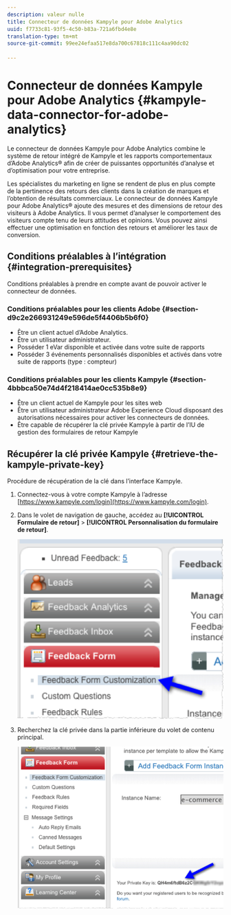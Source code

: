 ```yaml
---
description: valeur nulle
title: Connecteur de données Kampyle pour Adobe Analytics
uuid: f7733c81-93f5-4c50-b83a-721a6fbd4e8e
translation-type: tm+mt
source-git-commit: 99ee24efaa517e8da700c67818c111c4aa90dc02

---
```



# Connecteur de données Kampyle pour Adobe Analytics {#kampyle-data-connector-for-adobe-analytics}

Le connecteur de données Kampyle pour Adobe Analytics combine le système de retour intégré de Kampyle et les rapports comportementaux d’Adobe Analytics® afin de créer de puissantes opportunités d’analyse et d’optimisation pour votre entreprise.

Les spécialistes du marketing en ligne se rendent de plus en plus compte de la pertinence des retours des clients dans la création de marques et l’obtention de résultats commerciaux. Le connecteur de données Kampyle pour Adobe Analytics® ajoute des mesures et des dimensions de retour des visiteurs à Adobe Analytics. Il vous permet d’analyser le comportement des visiteurs compte tenu de leurs attitudes et opinions. Vous pouvez ainsi effectuer une optimisation en fonction des retours et améliorer les taux de conversion.

## Conditions préalables à l’intégration {#integration-prerequisites}

Conditions préalables à prendre en compte avant de pouvoir activer le connecteur de données.

### Conditions préalables pour les clients Adobe {#section-d9c2e266931249e596de5f4406b5b6f0}

* Être un client actuel d’Adobe Analytics.
* Être un utilisateur administrateur.
* Posséder 1 eVar disponible et activée dans votre suite de rapports
* Posséder 3 événements personnalisés disponibles et activés dans votre suite de rapports (type : compteur)

### Conditions préalables pour les clients Kampyle {#section-4bbbca50e74d4f218414ae0cc535b8e9}

* Être un client actuel de Kampyle pour les sites web
* Être un utilisateur administrateur Adobe Experience Cloud disposant des autorisations nécessaires pour activer les connecteurs de données.
* Être capable de récupérer la clé privée Kampyle à partir de l’IU de gestion des formulaires de retour Kampyle

## Récupérer la clé privée Kampyle {#retrieve-the-kampyle-private-key}

Procédure de récupération de la clé dans l’interface Kampyle.

1. Connectez-vous à votre compte Kampyle à l’adresse [https://www.kampyle.com/login](https://www.kampyle.com/login).
1. Dans le volet de navigation de gauche, accédez au **[!UICONTROL Formulaire de retour]** > **[!UICONTROL Personnalisation du formulaire de retour]**.

   ![](assets/retrieve_key1.png)

1. Recherchez la clé privée dans la partie inférieure du volet de contenu principal.

   ![](assets/retrieve_key2.png)
